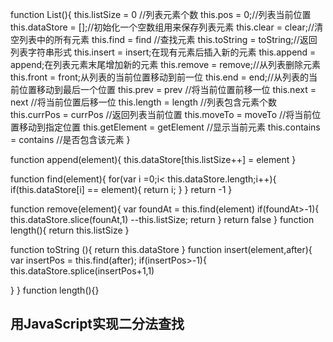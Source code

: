 function List(){
    this.listSize  = 0 //列表元素个数
    this.pos = 0;//列表当前位置
    this.dataStore = [];//初始化一个空数组用来保存列表元素
    this.clear = clear;//清空列表中的所有元素
    this.find = find //查找元素
    this.toString = toString;//返回列表字符串形式
     this.insert = insert;在现有元素后插入新的元素
     this.append = append;在列表元素末尾增加新的元素
     this.remove = remove;//从列表删除元素
     this.front = front;从列表的当前位置移动到前一位
     this.end = end;//从列表的当前位置移动到最后一个位置
     this.prev = prev //将当前位置前移一位
     this.next = next //将当前位置后移一位
     this.length = length //列表包含元素个数
     this.currPos = currPos //返回列表当前位置
     this.moveTo = moveTo //将当前位置移动到指定位置
     this.getElement = getElement //显示当前元素
     this.contains = contains //是否包含该元素
}

function append(element){
this.dataStore[this.listSize++] = element
}

function find(element){
for(var i =0;i< this.dataStore.length;i++){
    if(this.dataStore[i] == element){
        return i;
    }
}
return -1
}

function remove(element){
var foundAt = this.find(element)
if(foundAt>-1){
    this.dataStore.slice(founAt,1)
    --this.listSize;
    return
}
return false
}
function length(){
    return this.listSize
}

function toString (){
return this.dataStore
}
function insert(element,after){
var insertPos = this.find(after);
if(insertPos>-1){
    this.dataStore.splice(insertPos+1,1)

}
}
function length(){}


## 用JavaScript实现二分法查找